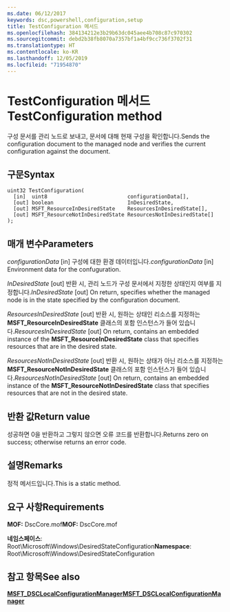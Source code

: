 ```yaml
---
ms.date: 06/12/2017
keywords: dsc,powershell,configuration,setup
title: TestConfiguration 메서드
ms.openlocfilehash: 384134212e3b29b63dc045aee4b708c87c970302
ms.sourcegitcommit: debd2b38fb8070a7357bf1a4bf9cc736f3702f31
ms.translationtype: HT
ms.contentlocale: ko-KR
ms.lasthandoff: 12/05/2019
ms.locfileid: "71954870"
---
```

# <a name="testconfiguration-method"></a><span data-ttu-id="c1698-103">TestConfiguration 메서드</span><span class="sxs-lookup"><span data-stu-id="c1698-103">TestConfiguration method</span></span>

<span data-ttu-id="c1698-104">구성 문서를 관리 노드로 보내고, 문서에 대해 현재 구성을 확인합니다.</span><span class="sxs-lookup"><span data-stu-id="c1698-104">Sends the configuration document to the managed node and verifies the current configuration against the document.</span></span>

## <a name="syntax"></a><span data-ttu-id="c1698-105">구문</span><span class="sxs-lookup"><span data-stu-id="c1698-105">Syntax</span></span>

```mof
uint32 TestConfiguration(
  [in]  uint8                          configurationData[],
  [out] boolean                        InDesiredState,
  [out] MSFT_ResourceInDesiredState    ResourcesInDesiredState[],
  [out] MSFT_ResourceNotInDesiredState ResourcesNotInDesiredState[]
);
```

## <a name="parameters"></a><span data-ttu-id="c1698-106">매개 변수</span><span class="sxs-lookup"><span data-stu-id="c1698-106">Parameters</span></span>

<span data-ttu-id="c1698-107">*configurationData* \[in\] 구성에 대한 환경 데이터입니다.</span><span class="sxs-lookup"><span data-stu-id="c1698-107">*configurationData* \[in\] Environment data for the confuguration.</span></span>

<span data-ttu-id="c1698-108">*InDesiredState* \[out\] 반환 시, 관리 노드가 구성 문서에서 지정한 상태인지 여부를 지정합니다.</span><span class="sxs-lookup"><span data-stu-id="c1698-108">*InDesiredState* \[out\] On return, specifies whether the managed node is in the state specified by the configuration document.</span></span>

<span data-ttu-id="c1698-109">*ResourcesInDesiredState* \[out\] 반환 시, 원하는 상태인 리소스를 지정하는 **MSFT_ResourceInDesiredState** 클래스의 포함 인스턴스가 들어 있습니다.</span><span class="sxs-lookup"><span data-stu-id="c1698-109">*ResourcesInDesiredState* \[out\] On return, contains an embedded instance of the **MSFT_ResourceInDesiredState** class that specifies resources that are in the desired state.</span></span>

<span data-ttu-id="c1698-110">*ResourcesNotInDesiredState* \[out\] 반환 시, 원하는 상태가 아닌 리소스를 지정하는 **MSFT_ResourceNotInDesiredState** 클래스의 포함 인스턴스가 들어 있습니다.</span><span class="sxs-lookup"><span data-stu-id="c1698-110">*ResourcesNotInDesiredState* \[out\] On return, contains an embedded instance of the **MSFT_ResourceNotInDesiredState** class that specifies resources that are not in the desired state.</span></span>

## <a name="return-value"></a><span data-ttu-id="c1698-111">반환 값</span><span class="sxs-lookup"><span data-stu-id="c1698-111">Return value</span></span>

<span data-ttu-id="c1698-112">성공하면 0을 반환하고 그렇지 않으면 오류 코드를 반환합니다.</span><span class="sxs-lookup"><span data-stu-id="c1698-112">Returns zero on success; otherwise returns an error code.</span></span>

## <a name="remarks"></a><span data-ttu-id="c1698-113">설명</span><span class="sxs-lookup"><span data-stu-id="c1698-113">Remarks</span></span>

<span data-ttu-id="c1698-114">정적 메서드입니다.</span><span class="sxs-lookup"><span data-stu-id="c1698-114">This is a static method.</span></span>

## <a name="requirements"></a><span data-ttu-id="c1698-115">요구 사항</span><span class="sxs-lookup"><span data-stu-id="c1698-115">Requirements</span></span>

<span data-ttu-id="c1698-116">**MOF:** DscCore.mof</span><span class="sxs-lookup"><span data-stu-id="c1698-116">**MOF:** DscCore.mof</span></span>

<span data-ttu-id="c1698-117">**네임스페이스**: Root\Microsoft\Windows\DesiredStateConfiguration</span><span class="sxs-lookup"><span data-stu-id="c1698-117">**Namespace**: Root\Microsoft\Windows\DesiredStateConfiguration</span></span>

## <a name="see-also"></a><span data-ttu-id="c1698-118">참고 항목</span><span class="sxs-lookup"><span data-stu-id="c1698-118">See also</span></span>

[<span data-ttu-id="c1698-119">**MSFT_DSCLocalConfigurationManager**</span><span class="sxs-lookup"><span data-stu-id="c1698-119">**MSFT_DSCLocalConfigurationManager**</span></span>](msft-dsclocalconfigurationmanager.md)
